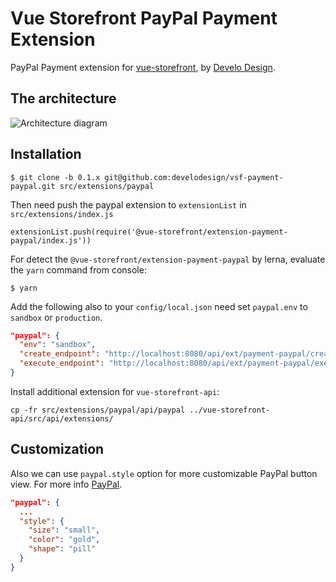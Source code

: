 # Vue Storefront PayPal Payment Extension

PayPal Payment extension for [vue-storefront](https://github.com/DivanteLtd/vue-storefront), by [Develo Design](https://www.develodesign.co.uk).

## The architecture
![Architecture diagram](doc/executing-paypal-payment-server-integration.svg)

## Installation

```shell
$ git clone -b 0.1.x git@github.com:develodesign/vsf-payment-paypal.git src/extensions/paypal
```

Then need push the paypal extension to `extensionList` in `src/extensions/index.js`
```shell
extensionList.push(require('@vue-storefront/extension-payment-paypal/index.js'))
```

For detect the `@vue-storefront/extension-payment-paypal` by lerna, evaluate the `yarn` command from console:
```shell
$ yarn
```

Add the following also to your `config/local.json` need set `paypal.env` to `sandbox` or `production`.
```json
"paypal": {
  "env": "sandbox",
  "create_endpoint": "http://localhost:8080/api/ext/payment-paypal/create",
  "execute_endpoint": "http://localhost:8080/api/ext/payment-paypal/execute"
}
```

Install additional extension for `vue-storefront-api`:
```shell
cp -fr src/extensions/paypal/api/paypal ../vue-storefront-api/src/api/extensions/
```



## Customization

Also we can use `paypal.style` option for more customizable PayPal button view. For more info [PayPal](https://developer.paypal.com/demo/checkout/#/pattern/checkout).

```json
"paypal": {
  ...
  "style": {
    "size": "small",
    "color": "gold",
    "shape": "pill"
  }
}
```
